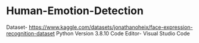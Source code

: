 # Human-Emotion-Detection
Dataset- https://www.kaggle.com/datasets/jonathanoheix/face-expression-recognition-dataset
Python Version 3.8.10
Code Editor- Visual Studio Code
